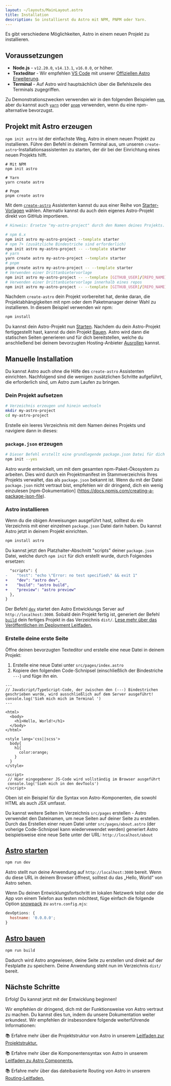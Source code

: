 ```yaml
---
layout: ~/layouts/MainLayout.astro
title: Installation
description: So installierst du Astro mit NPM, PNPM oder Yarn.
---
```


Es gibt verschiedene Möglichkeiten, Astro in einem neuen Projekt zu installieren.

## Voraussetzungen

- **Node.js** - `v12.20.0`, `v14.13.1`, `v16.0.0`, or höher.
- **Texteditor** - Wir empfehlen [VS Code](https://code.visualstudio.com/) mit unserer [Offiziellen Astro Erweiterung](https://marketplace.visualstudio.com/items?itemName=astro-build.astro-vscode).
- **Terminal** - Auf Astro wird hauptsächlich über die Befehlszeile des Terminals zugegriffen.

Zu Demonstrationszwecken verwenden wir in den folgenden Beispielen [`npm`](https://www.npmjs.com/), aber du kannst auch [`yarn`](https://yarnpkg.com/) oder [`pnpm`](https://pnpm.io/) verwenden, wenn du eine npm-alternative bevorzugst.

## Projekt mit Astro erzeugen

`npm init astro` ist der einfachste Weg, Astro in einem neuen Projekt zu installieren. Führe den Befehl in deinem Terminal aus, um unseren `create-astro`-Installationsassistenten zu starten, der dir bei der Einrichtung eines neuen Projekts hilft.

```shell
# Mit NPM
npm init astro

# Yarn
yarn create astro

# Pnpm
pnpm create astro
```

Mit dem [`create-astro`](https://github.com/snowpackjs/astro/tree/main/packages/create-astro) Assistenten kannst du aus einer Reihe von [Starter-Vorlagen](https://github.com/snowpackjs/astro/tree/main/examples) wählen. Alternativ kannst du auch dein eigenes Astro-Projekt direkt von GitHub importieren.

```bash
# Hinweis: Ersetze "my-astro-project" durch den Namen deines Projekts.

# npm 6.x
npm init astro my-astro-project --template starter
# npm 7+ (zusätzliche Bindestriche sind erforderlich)
npm init astro my-astro-project -- --template starter
# yarn
yarn create astro my-astro-project --template starter
# pnpm
pnpm create astro my-astro-project -- --template starter
# Verwenden einer Drittanbietervorlage
npm init astro my-astro-project -- --template [GITHUB_USER]/[REPO_NAME]
# Verwenden einer Drittanbietervorlage innerhalb eines repos
npm init astro my-astro-project -- --template [GITHUB_USER]/[REPO_NAME]/path/to/template
```

Nachdem `create-astro` dein Projekt vorbereitet hat, denke daran, die Projektabhängigkeiten mit npm oder dem Paketmanager deiner Wahl zu installieren. In diesem Beispiel verwenden wir npm:

```bash
npm install
```

Du kannst dein Astro-Projekt nun [Starten](#start-astro). Nachdem du dein Astro-Projekt fertiggestellt hast, kannst du dein Projekt [Bauen](#build-astro). Astro wird dann die statischen Seiten generieren und für dich bereitstellen, welche du anschließend bei deinem bevorzugten Hosting-Anbieter [Ausrollen](/guides/deploy) kannst.

## Manuelle Installation

Du kannst Astro auch ohne die Hilfe des `create-astro` Assistenten einrichten. Nachfolgend sind die wenigen zusätzlichen Schritte aufgeführt, die erforderlich sind, um Astro zum Laufen zu bringen.

### Dein Projekt aufsetzen

```bash
# Verzeichnis erzeugen und hinein wechseln
mkdir my-astro-project
cd my-astro-project
```

Erstelle ein leeres Verzeichnis mit dem Namen deines Projekts und navigiere dann in dieses:

### `package.json` erzeugen

```bash
# Dieser Befehl erstellt eine grundlegende package.json Datei für dich
npm init --yes
```

Astro wurde entwickelt, um mit dem gesamten npm-Paket-Ökosystem zu arbeiten. Dies wird durch ein Projektmanifest im Stammverzeichnis Ihres Projekts verwaltet, das als `package.json` bekannt ist. Wenn du mit der Datei `package.json` nicht vertraut bist, empfehlen wir dir dringend, dich ein wenig einzulesen [npm-Dokumentation] (https://docs.npmjs.com/creating-a-package-json-file).

### Astro installieren

Wenn du die obigen Anweisungen ausgeführt hast, solltest du ein Verzeichnis mit einer einzelnen `package.json` Datei darin haben. Du kannst Astro jetzt in deinem Projekt einrichten.

```bash
npm install astro
```

Du kannst jetzt den Platzhalter-Abschnitt "scripts" deiner `package.json` Datei, welche durch `npm init` für dich erstellt wurde, durch Folgendes ersetzen:

```diff
  "scripts": {
-    "test": "echo \"Error: no test specified\" && exit 1"
+    "dev": "astro dev",
+    "build": "astro build",
+    "preview": "astro preview"
  },
}
```

Der Befehl [`dev`](#start-astro) startet den Astro Entwicklungs Server auf `http://localhost:3000`. Sobald dein Projekt fertig ist, generiert der Befehl [`build`](#build-astro) dein fertiges Projekt in das Verzeichnis `dist/`. [Lese mehr über das Veröffentlichen im Deployment Leitfaden.](/guides/deploy)

### Erstelle deine erste Seite

Öffne deinen bevorzugten Texteditor und erstelle eine neue Datei in deinem Projekt:

1. Erstelle eine neue Datei unter `src/pages/index.astro`
2. Kopiere den folgenden Code-Schnipsel (einschließlich der Bindestriche `---`) und füge ihn ein.

```astro
---
// JavaScript/TypeScript-Code, der zwischen den (---) Bindestrichen geschrieben wurde, wird ausschließlich auf dem Server ausgeführt!
console.log('Sieh mich mich im Terminal ')
---

<html>
  <body>
    <h1>Hello, World!</h1>
  </body>
</html>

<style lang='css||scss'>
  body{
    h1{
      color:orange;
    }
  }
</style>

<script>
 // Hier eingegebener JS-Code wird vollständig im Browser ausgeführt
 console.log('Sieh mich in den devTools')
</script>
```

Oben ist ein Beispiel für die Syntax von Astro-Komponenten, die sowohl HTML als auch JSX umfasst.

Du kannst weitere Seiten im Verzeichnis `src/pages` erstellen - Astro verwendet den Dateinamen, um neue Seiten auf deiner Seite zu erstellen. Durch das Erstellen einer neuen Datei unter `src/pages/about.astro` (der voherige Code-Schnipsel kann wiedervewendet werden) generiert Astro beispielsweise eine neue Seite unter der URL: `http://localhost/about`

## [Astro starten](#start-astro)

```bash
npm run dev
```

Astro stellt nun deine Anwendung auf `http://localhost:3000` bereit. Wenn du diese URL in deinem Browser öffnest, solltest du das „Hello, World“ von Astro sehen.

Wenn Du deinen Entwicklungsfortschritt im lokalen Netzwerk teilst oder die App von einem Telefon aus testen möchtest, füge einfach die folgende Option [snowpack](https://www.snowpack.dev/reference/configuration#devoptionshostname) zu `astro.config.mjs`:

```js
devOptions: {
  hostname: '0.0.0.0';
}
```

## [Astro bauen](#build-astro)

```bash
npm run build
```

Dadurch wird Astro angewiesen, deine Seite zu erstellen und direkt auf der Festplatte zu speichern. Deine Anwendung steht nun im Verzeichnis `dist/` bereit.

## Nächste Schritte

Erfolg! Du kannst jetzt mit der Entwicklung beginnen!

Wir empfehlen dir dringend, dich mit der Funktionsweise von Astro vertraut zu machen. Du kannst dies tun, indem du unsere Dokumentation weiter erkundest. Wir empfehlen dir insbesondere folgende weiterführende Informationen:

📚 Erfahre mehr über die Projektstruktur von Astro in unserem [Leitfaden zur Projektstruktur.](/core-concepts/project-structure)

📚 Erfahre mehr über die Komponentensyntax von Astro in unserem [Leitfaden zu Astro Components.](/core-concepts/astro-components)

📚 Erfahre mehr über das dateibasierte Routing von Astro in unserem [Routing-Leitfaden.](core-concepts/astro-pages)
